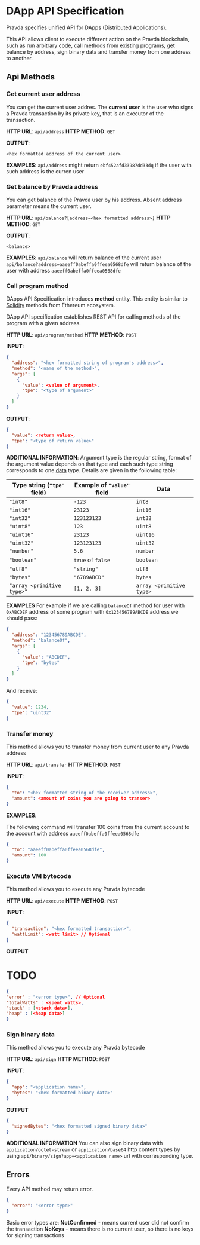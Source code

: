 # DApp API Specification

Pravda specifies unified API for DApps (Distributed Applications). 

This API allows client to execute different action on the Pravda blockchain, such as run arbitrary code, call methods from existing programs, get balance by address, sign binary data and transfer money from one address to another.

## Api Methods

### Get current user address
You can get the current user addres. The __current user__ is the user who signs a Pravda transaction by its private key, that is an executor of the transaction.

**HTTP URL**: `api/address`
**HTTP METHOD**: `GET`

**OUTPUT**: 
```
<hex formatted address of the current user>
```


**EXAMPLES**:
`api/address` might return `ebf452afd33987dd33dq` if the user with such address is the curren user

### Get balance by Pravda address
You can get balance of the Pravda user by his address. Absent address parameter means the current user.

**HTTP URL**: `api/balance?[address=<hex formatted address>]`
**HTTP METHOD**: `GET`

**OUTPUT**: 
```
<balance>
```


**EXAMPLES**:
`api/balance` will return balance of the current user
`api/balance?address=aaeeff0abeffa0ffeea0568dfe` will return balance of the user with address `aaeeff0abeffa0ffeea0568dfe`


### Call program method

DApps API Specification introduces __method__ entity. This entity is similar to [Solidity](http://solidity.readthedocs.io/en/v0.4.24/) methods from Ethereum ecosystem.

DApp API specification establishes REST API for calling methods of the program with a given address. 


**HTTP URL**: `api/program/method`
**HTTP METHOD**: `POST`

**INPUT**: 
```json
{
  "address": "<hex formatted string of program's address>",
  "method": "<name of the method>",
  "args": [ 
    {
      "value": <value of argument>,
      "tpe": "<type of argument>"
    }
  ]
}
```

**OUTPUT**:
```json
{
  "value": <return value>,
  "tpe": "<type of return value>"    
}
```

**ADDITIONAL INFORMATION**:
Argument type is the regular string, format of the argument value depends on that type 
and each such type string corresponds to one [data](ref/vm/data.md) type. Details are given in the following table: 

| Type string (`"tpe"` field) | Example of `"value"` field | Data |
| --- | --- | --- |
| `"int8"` | `-123` | `int8` |
| `"int16"` | `23123` | `int16` |
| `"int32"` | `123123123`| `int32` |
| `"uint8"` | `123` | `uint8` |
| `"uint16"` | `23123` | `uint16` |
| `"uint32"` | `123123123` | `uint32` |
| `"number"` | `5.6` | `number` |
| `"boolean"` | `true` of `false` | `boolean` |
| `"utf8"` | `"string"` | `utf8` |
| `"bytes"` | `"6789ABCD"` | `bytes` |
| `"array <primitive type>"` | `[1, 2, 3]` | `array <primitive type>` |

**EXAMPLES**
For example if we are calling `balanceOf` method for user with `0xABCDEF` address of some program with `0x123456789ABCDE` address we should pass:
```json
{
  "address": "123456789ABCDE",
  "method": "balanceOf",
  "args": [ 
    {
      "value": "ABCDEF",
      "tpe": "bytes"
    }
  ]
}
```

And receive: 
```json
{
  "value": 1234,
  "tpe": "uint32"
}
```


### Transfer money
This method allows you to transfer money from current user to any Pravda address


**HTTP URL**: `api/transfer`
**HTTP METHOD**: `POST`

**INPUT**: 
```json
{
  "to": "<hex formatted string of the receiver address>",
  "amount": <amount of coins you are going to transer>
}
```

**EXAMPLES**:

The following command will transfer 100 coins from the current account to the account with address `aaeeff0abeffa0ffeea0568dfe`
```json
{
  "to": "aaeeff0abeffa0ffeea0568dfe",
  "amount": 100
}
```


### Execute VM bytecode
This method allows you to execute any Pravda bytecode


**HTTP URL**: `api/execute`
**HTTP METHOD**: `POST`

**INPUT**: 
```json
{
  "transaction": "<hex formatted transaction>",
  "wattLimit": <watt limit> // Optional
}
```

**OUTPUT**
# TODO
```json
{
"error" : "<error type>", // Optional
"totalWatts" : <spent watts>,
"stack" : [<stack data>],
"heap" : [<heap data>]
}
```

### Sign binary data
This method allows you to execute any Pravda bytecode


**HTTP URL**: `api/sign`
**HTTP METHOD**: `POST`

**INPUT**: 
```json
{
  "app": "<application name>",
  "bytes": "<hex formatted binary data>"
}
```

**OUTPUT**
```json
{
  "signedBytes": "<hex formatted signed binary data>"
}
```

**ADDITIONAL INFORMATION**
You can also sign binary data with `application/octet-stream` or `application/base64` http content types by using `api/binary/sign?app=<application name>` url with corresponding type.


## Errors

Every API method may return error.

```json
{
  "error": "<error type>"
}
```

Basic error types are:
**NotConfirmed** - means current user did not confirm the transaction
**NoKeys** - means there is no current user, so there is no keys for signing transactions

